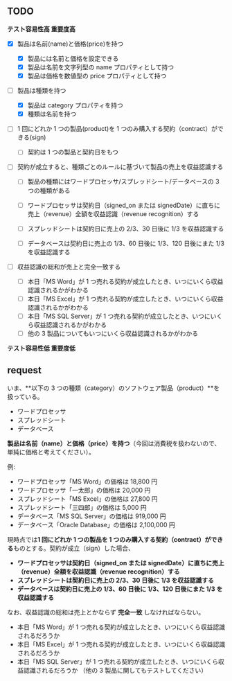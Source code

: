 ## TODO

**テスト容易性高 重要度高**

- [x] 製品は名前(name)と価格(price)を持つ

  - [x] 製品には名前と価格を設定できる
  - [x] 製品は名前を文字列型の name プロパティとして持つ
  - [x] 製品は価格を数値型の price プロパティとして持つ

- [ ] 製品は種類を持つ

  - [x] 製品は category プロパティを持つ
  - [x] 種類は名前を持つ

- [ ] 1 回にどれか 1 つの製品(product)を 1 つのみ購入する契約（contract）ができる(sign)

  - [ ] 契約は 1 つの製品と契約日をもつ

- [ ] 契約が成立すると、種類ごとのルールに基づいて製品の売上を収益認識する

  - [ ] 製品の種類にはワードプロセッサ/スプレッドシート/データベースの 3 つの種類がある

  - [ ] ワードプロセッサは契約日（signed_on または signedDate）に直ちに売上（revenue）全額を収益認識（revenue recognition）する
  - [ ] スプレッドシートは契約日に売上の 2/3、30 日後に 1/3 を収益認識する
  - [ ] データベースは契約日に売上の 1/3、60 日後に 1/3、120 日後にまた 1/3 を収益認識する

- [ ] 収益認識の総和が売上と完全一致する
  - [ ] 本日「MS Word」が 1 つ売れる契約が成立したとき、いつにいくら収益認識されるかがわかる
  - [ ] 本日「MS Excel」が 1 つ売れる契約が成立したとき、いつにいくら収益認識されるかがわかる
  - [ ] 本日「MS SQL Server」が 1 つ売れる契約が成立したとき、いつにいくら収益認識されるかがわかる
  - [ ] 他の 3 製品についてもいつにいくら収益認識されるかがわかる

**テスト容易性低 重要度低**

## request

いま、**以下の 3 つの種類（category）のソフトウェア製品（product）**を扱っている。

- ワードプロセッサ
- スプレッドシート
- データベース

**製品は名前（name）と価格（price）を持つ**（今回は消費税を扱わないので、単純に価格と考えてください）。

例:

- ワードプロセッサ「MS Word」の価格は 18,800 円
- ワードプロセッサ「一太郎」の価格は 20,000 円
- スプレッドシート「MS Excel」の価格は 27,800 円
- スプレッドシート「三四郎」の価格は 5,000 円
- データベース「MS SQL Server」の価格は 919,000 円
- データベース「Oracle Database」の価格は 2,100,000 円

現時点では**1 回にどれか 1 つの製品を 1 つのみ購入する契約（contract）ができる**ものとする。契約が成立（sign）した場合、

- **ワードプロセッサは契約日（signed_on または signedDate）に直ちに売上（revenue）全額を収益認識（revenue recognition）する**
- **スプレッドシートは契約日に売上の 2/3、30 日後に 1/3 を収益認識する**
- **データベースは契約日に売上の 1/3、60 日後に 1/3、120 日後にまた 1/3 を収益認識する**

なお、収益認識の総和は売上とかならず **完全一致** しなければならない。

- 本日「MS Word」が 1 つ売れる契約が成立したとき、いつにいくら収益認識されるだろうか
- 本日「MS Excel」が 1 つ売れる契約が成立したとき、いつにいくら収益認識されるだろうか
- 本日「MS SQL Server」が 1 つ売れる契約が成立したとき、いつにいくら収益認識されるだろうか
  （他の 3 製品に関してもテストしてください）
